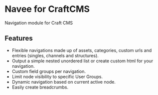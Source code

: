 # Navee for CraftCMS
Navigation module for Craft CMS


## Features
* Flexible navigations made up of assets, categories, custom urls and entries (singles, channels and structures).
* Output a simple nested unordered list or create custom html for your navigation.
* Custom field groups per navigation.
* Limit node visibility to specific User Groups.
* Dynamic navigation based on current active node.
* Easily create breadcrumbs.



